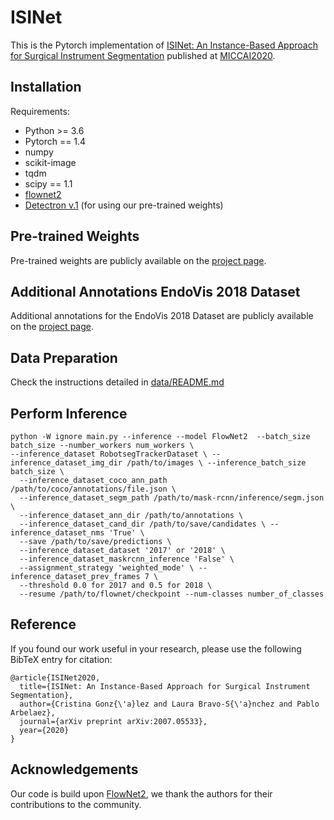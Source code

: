 # ISINet

This is the Pytorch implementation of [ISINet: An Instance-Based Approach for Surgical Instrument Segmentation](https://arxiv.org/abs/2007.05533) published at [MICCAI2020](https://www.miccai2020.org/en/).

## Installation
Requirements:
- Python >= 3.6
- Pytorch == 1.4
- numpy 
- scikit-image 
- tqdm 
- scipy == 1.1
- [flownet2](https://github.com/NVIDIA/flownet2-pytorch)
- [Detectron v.1](https://github.com/facebookresearch/maskrcnn-benchmark) (for using our pre-trained weights)

## Pre-trained Weights
Pre-trained weights are publicly available on the [project page](https://biomedicalcomputervision.uniandes.edu.co/index.php/research?id=44).

## Additional Annotations EndoVis 2018 Dataset
Additional annotations for the EndoVis 2018 Dataset are publicly available on the [project page](https://biomedicalcomputervision.uniandes.edu.co/index.php/research?id=44).

## Data Preparation
Check the instructions detailed in [data/README.md](data/README.md)
## Perform Inference
````
python -W ignore main.py --inference --model FlowNet2  --batch_size batch_size --number_workers num_workers \
--inference_dataset RobotsegTrackerDataset \ --inference_dataset_img_dir /path/to/images \ --inference_batch_size batch_size \
  --inference_dataset_coco_ann_path /path/to/coco/annotations/file.json \
  --inference_dataset_segm_path /path/to/mask-rcnn/inference/segm.json \
  --inference_dataset_ann_dir /path/to/annotations \
  --inference_dataset_cand_dir /path/to/save/candidates \ --inference_dataset_nms 'True' \
  --save /path/to/save/predictions \
  --inference_dataset_dataset '2017' or '2018' \
  --inference_dataset_maskrcnn_inference 'False' \
  --assignment_strategy 'weighted_mode' \ --inference_dataset_prev_frames 7 \
  --threshold 0.0 for 2017 and 0.5 for 2018 \
  --resume /path/to/flownet/checkpoint --num-classes number_of_classes
````

## Reference
If you found our work useful in your research, please use the following BibTeX entry for citation:

````
@article{ISINet2020,
  title={ISINet: An Instance-Based Approach for Surgical Instrument Segmentation},
  author={Cristina Gonz{\'a}lez and Laura Bravo-S{\'a}nchez and Pablo Arbelaez},
  journal={arXiv preprint arXiv:2007.05533},
  year={2020}
}
````

## Acknowledgements
Our code is build upon [FlowNet2](https://github.com/NVIDIA/flownet2-pytorch), we thank the authors for their contributions to the community.

